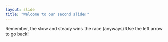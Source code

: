```yaml
---
layout: slide
title: "Welcome to our second slide!"
---
```

Remember, the slow and steady wins the race (anyways)
Use the left arrow to go back!
